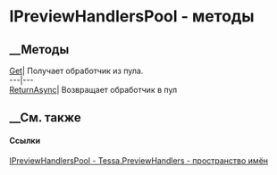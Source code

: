 # IPreviewHandlersPool - методы
##  __Методы
[Get](M_Tessa_PreviewHandlers_IPreviewHandlersPool_Get.htm)|  Получает
обработчик из пула.  
---|---  
[ReturnAsync](M_Tessa_PreviewHandlers_IPreviewHandlersPool_ReturnAsync.htm)|
Возвращает обработчик в пул  
## __См. также
#### Ссылки
[IPreviewHandlersPool - ](T_Tessa_PreviewHandlers_IPreviewHandlersPool.htm)
[Tessa.PreviewHandlers - пространство имён](N_Tessa_PreviewHandlers.htm)
